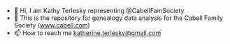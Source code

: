 - 👋 Hi, I am Kathy Terlesky representing @CabellFamSociety
- 👀 This is the repository for genealogy data analysis for the Cabell Family Society (www.cabell.com)
- 📫 How to reach me katherine.terlesky@gmail.com

<!---
CabellFamSociety/CabellFamSociety is a ✨ special ✨ repository because its `README.md` (this file) appears on your GitHub profile.
You can click the Preview link to take a look at your changes.
--->
